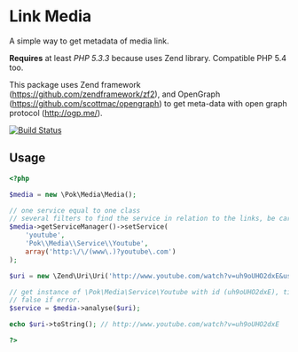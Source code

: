 Link Media
==========

A simple way to get metadata of media link.

**Requires** at least *PHP 5.3.3* because uses Zend library. Compatible PHP 5.4 too.

This package uses Zend framework (https://github.com/zendframework/zf2), and OpenGraph
(https://github.com/scottmac/opengraph) to get meta-data with open graph protocol (http://ogp.me/).

[![Build Status](https://secure.travis-ci.org/pokap/media.png?branch=master)](http://travis-ci.org/pokap/media)

Usage
-------------

``` php
<?php

$media = new \Pok\Media\Media();

// one service equal to one class
// several filters to find the service in relation to the links, be careful not to forget the scheme
$media->getServiceManager()->setService(
    'youtube',
    'Pok\\Media\\Service\\Youtube',
    array('http:\/\/(www\.)?youtube\.com')
);

$uri = new \Zend\Uri\Uri('http://www.youtube.com/watch?v=uh9oUHO2dxE&useless_data');

// get instance of \Pok\Media\Service\Youtube with id (uh9oUHO2dxE), title, description of video, etc.
// false if error.
$service = $media->analyse($uri);

echo $uri->toString(); // http://www.youtube.com/watch?v=uh9oUHO2dxE

?>
```